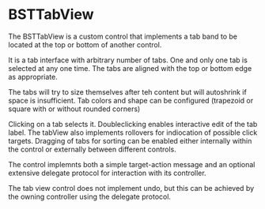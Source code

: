# BSTTabView

The BSTTabView is a custom control that implements a tab band to be located at
the top or bottom of another control.

It is a tab interface with arbitrary number of tabs. One and only one tab is
selected at any one time. The tabs are aligned with the top or bottom edge as
appropriate. 

The tabs will try to size themselves after teh content but will autoshrink if
space is insufficient. Tab colors and shape can be configured (trapezoid or 
square with or without rounded corners) 

Clicking on a tab selects it. Doubleclicking enables interactive edit of the
tab label. The tabView also implements rollovers for indiocation of possible 
click targets. Dragging of tabs for sorting can be enabled either internally
within the control or externally between different controls.  

The control implemnts both a simple target-action message and an optional 
extensive delegate protocol for interaction with its controller. 

The tab view control does not implement undo, but this can be achieved by 
the owning controller using the delegate protocol. 